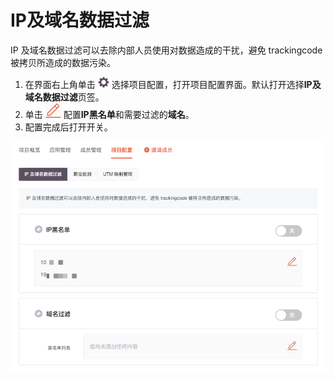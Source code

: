 # IP及域名数据过滤

IP 及域名数据过滤可以去除内部人员使用对数据造成的干扰，避免 trackingcode 被拷贝所造成的数据污染。

1. 在界面右上角单击 ![](../../../.gitbook/assets/2019-10-10_18-59-32%20%281%29.png) 选择项目配置，打开项目配置界面。默认打开选择**IP及域名数据过滤**页签。
2. 单击 ![](../../../.gitbook/assets/bian-ji-an-niu.png) 配置**IP黑名单**和需要过滤的**域名**。
3. 配置完成后打开开关。

![](../../../.gitbook/assets/image%20%28127%29.png)

